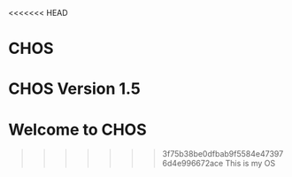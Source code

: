 <<<<<<< HEAD
# CHOS
CHOS Version 1.5
=======
# Welcome to CHOS
>>>>>>> 3f75b38be0dfbab9f5584e473976d4e996672ace
This is my OS
